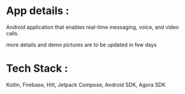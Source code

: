 # App details :
Android application that enables real-time messaging, voice, and video calls.

more details and demo pictures are to be updated in few days

# Tech Stack : 
Kotlin, Firebase, Hilt, Jetpack Compose, Android SDK, Agora SDK
